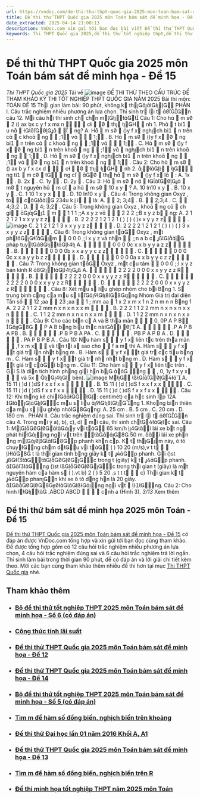 ```yaml
---
url: https://vndoc.com/de-thi-thu-thpt-quoc-gia-2025-mon-toan-bam-sat-de-minh-hoa-de-15-334264
title: Đề thi thử THPT Quốc gia 2025 môn Toán bám sát đề minh họa - Đề 15 - Thi THPT Quốc gia 2025 - VnDoc.com
date_extracted: 2025-04-14 21:00:13
description: VnDoc.com xin gửi tới bạn đọc bài viết Đề thi thử THPT Quốc gia 2025 môn Toán bám sát đề minh họa - Đề 15 để bạn đọc cùng tham khảo và có thêm tài liệu ôn thi kì thi tốt nghiệp THPT sắp tới nhé.
keywords: Thi THPT Quốc gia 2025,đề thi thử tốt nghiệp thpt,đề thi thử thpt môn toán,toán lớp 12,đề thi thử tốt nghiệp môn toán,đề thi thử tốt nghiệp thpt môn toán,Đề thi thử THPT Quốc gia năm 2025 môn toán,Đề thi thử THPT Quốc gia năm 2025,Đề thi thử THPT Quốc gia môn toán,Đề thi thử THPT Quốc gia 2025 môn Toán bám sát đề minh họa,đề thi thử bám sát đề minh họa 2025 môn toán,đề thi thử bám sát đề minh họa 2025
---
```


# Đề thi thử THPT Quốc gia 2025 môn Toán bám sát đề minh họa - Đề 15
 _Thi THPT Quốc gia 2025_
Tải về
![image](https://i.vdoc.vn/data/pdf/2025/01/03/de-thi-thu-thpt-quoc-gia-2025-mon-toan-bam-sat-de-minh-hoa-de-15/bg1.png)
ĐỀ THI THỬ
THEO CẤU TRÚC ĐỀ THAM KHẢO
KỲ THI TỐT NGHIỆP THPT QUỐC GIA NĂM 2025
Bài thi môn: TOÁN
ĐỀ 15 
Thi gian làm bài: 90 phút, không k th
PHẦN I. Câu trắc nghiệm nhiều phương án lựa chọn. Thí sinh tr li t n câu 12. Mi câu hi 
thí sinh ch chn m
Câu 1: Cho h

m s

2
\(\)
ax bx c
y f x
mx n



c



th H

nh 1. Ph

t bi

u n





ng?
A. H

m s

\(\)y f x
nghch bi

n trên c

c kho

ng
 
;1
v

 
1;
.
B. H

m s

\(\)y f x


ng bi

n trên c

c kho

ng
 
;1
v

 
1;
.
C. H

m s

\(\)y f x


ng bi

n trên kho

ng
 
;1
v

nghch bi

n trên kho

ng
 
1;
.
D. H

m s

\(\)y f x
nghch bi

n trên kho

ng
 
;1
v



ng bi

n trên kho

ng
 
1;
.
Câu 2: Cho h

m s

\(\)
ax b
y f x
cx d



c



th H

nh 2.




ng ti

m c



ng c



th h

m s

\(\)y f x
l

:
A.
1x 
.  B. 
2x 
.  C. 
1y 
.  D. 
2y 
.
Câu 3: H

m s

n



m

t nguyên h

m c

a h

m s

10
x
y 
?
A.
10 ln10
x
y 
.  B. 
10
x
y 
.  C. 
1
10
1
x
y
x



.  D. 
10
ln10
x
y 
.
Câu 4: Trong không gian
Oxyz
, to  c
234u k j i  
là:
A.
 
2; 3;4
.  B. 
 
2;3;4
.  C. 
 
4;3;2
.  D. 
 
4; 3;2
.
Câu 5: Trong không gian
Oxyz
, kho

ng c

ch gi



m
 
1 1 1
;;A x y z
v

 
2 2 2
;;B x y z
b

ng:
A.
2 1 2 1 2 1
x x y y z z    
.  B. 
2 2 2
2 1 2 1 2 1
\( \) \( \) \( \)x x y y z z    
.
![image](https://i.vdoc.vn/data/pdf/2025/01/03/de-thi-thu-thpt-quoc-gia-2025-mon-toan-bam-sat-de-minh-hoa-de-15/bg2.png)
C.
2 1 2 1 2 1
3
x x y y z z    
.  D. 
2 2 2
2 1 2 1 2 1
\( \) \( \) \( \)
3
x x y y z z    
.
Câu 6: Trong không gian t
Oxyz
, mt phm 
 
0 0 0
;;I x y z
và nhn 
 
;;n a b c

pháp tuy
A.
     
0 0 0
0c x x b y y a z z     
. B. 
     
0 0 0
0b x x a y y c z z     
.
C.
     
0 0 0
0c x x a y y b z z     
. D. 
     
0 0 0
0a x x b y y c z z     
.
Câu 7: Trong không gian t
Oxyz
, mt cu tâm
 
0 0 0
;;I x y z
bán kính
R

A.
     
2 2 2
2
0 0 0
x x y y z z R     
. B. 
     
2 2 2
2
0 0 0
x x y y z z R     
.
C.
     
2 2 2
2
0 0 0
x x y y z z R     
. D. 
     
2 2 2
2
0 0 0
x x y y z z R      
.
Câu 8: Xét mu s liu ghép nhóm cho bi Bng 1. S trung bình cng ca mu s ling
Nhóm
Giá trị đại diện
Tần số


12
;aa


23
;aa


1
;
mm
aa

1
x
2
x
m
x
1
n
2
n
m
n
n
Bng 1
A.
2 2 2
1 1 2 2 mm
n x n x n x
x
m
  

. B. 
2 2 2
1 1 2 2 mm
n x n x n x
x
n
  

.
C.
1 1 2 2 mm
n x n x n x
x
m
  

. D. 
1 1 2 2 mm
n x n x n x
x
n
  

.
Câu 9: Cho các bin c
A
và
B
tha mãn 
   
0, 0P A P B

 
P A B
bng biu thc nài 

A.
 
 
 
.P A P B A
PB
. B. 
 
 
 
.P B P B A
PA
. C. 
 
 
 
.
PB
P A P B A
. D. 
 
 
 
.
PA
P B P B A
.
Câu  10: Nu  hàm s
 
y f x
liên  tc  trên tha  mãn 
 
,f x m x  
và  tn  ti 
a
sao
cho
 
f a m
thì
A. Hàm s
 
y f x
t giá tr ln nht bng 
m
.
B. Hàm s
 
y f x
t giá tr cc tiu bng 
m
.
C. Hàm s
 
y f x
t giá tr nh nht bng 
m
.
D. Hàm s
 
y f x
t giá tr ci bng
m
.
Câu  11:  Cho  hàm s
 
y f x
liên tc  trên
.
Gi 
S
là din  tích hình phng gii  hn b  ng 
 
, 0, 1y f x y x   
và
5x 
 bên\).
![image](https://i.vdoc.vn/data/pdf/2025/01/03/de-thi-thu-thpt-quoc-gia-2025-mon-toan-bam-sat-de-minh-hoa-de-15/bg3.png)
M 
A.
15
11
\( \)d \( \)dS f x x f x x

  

. B. 
15
11
\( \)d \( \)dS f x x f x x



.
C.
15
11
\( \)d \( \)dS f x x f x x



. D. 
15
11
\( \)d \( \)dS f x x f x x



.
Câu 12: Khi thng kê chi: centimét\) ca hc sinh lp 
12A
c mu s liu 
ng 1. Khong bin thiên ca mu s liu ghép nhóng:
A.
25 cm
.  B. 
5 cm
.  C. 
20 cm
.  D. 
180 cm
.
PHẦN II. Câu trắc nghiệm đúng sai. Thí sinh tr li t n câu 4. Trong mi ý a\), b\), c\), d\)  mi 
câu, thí sinh chc sai.
Câu 1: My vi t
65 km/h
i lái xe bt ng phát hing ngi vt trên 

50 m.
i lái xe phn ng mp phanh khn cp. K t thm 
này, ô tô chuyng chm du vi t
\( \) 10 20 \(m/s\),v t t  

t
là thi gian tính
bng giây k t p phanh. Gi 
\(\)st
c trong 
t
\(giây\) k t p 
phanh.
ng 
\(\)st
c trong thi gian 
t
\(giây\) là mt nguyên hàm ca hàm s
\( \).vt
b\)
2
\( \) 5 20 .s t t t  
c\) Thi gian k t p phann khi xe ô tô dng hn là 20 giây.
ng ngi vt  ng. 
Câu 2: Cho hình l
.ABCD ABCD
   
cnh
a
\(Hình 3\).
_3/13_ Xem thêm
## Đề thi thử bám sát đề minh họa 2025 môn Toán - Đề 15
[Đề thi thử THPT Quốc gia 2025 môn Toán bám sát đề minh họa - Đề 15](<https://vndoc.com/de-thi-thu-thpt-quoc-gia-2025-mon-toan-bam-sat-de-minh-hoa-de-15-334264>) có đáp án được VnDoc.com tổng hợp và xin gửi tới bạn đọc cùng tham khảo. Đề được tổng hợp gồm có 12 câu hỏi trắc nghiệm nhiều phương án lựa chọn, 4 câu hỏi trắc nghiệm đúng sai và 6 câu hỏi trắc nghiệm trả lời ngắn. Thí sinh làm bài trong thời gian 90 phút, đề có đáp án và lời giải chi tiết kèm theo. Mời các bạn cùng tham khảo thêm nhiều đề thi hơn tại mục [Thi THPT Quốc gia](<https://vndoc.com/thi-thpt-quoc-gia>) nhé.
## Tham khảo thêm
  * ### [Bộ đề thi thử tốt nghiệp THPT 2025 môn Toán bám sát đề minh họa - Số 6 \(có đáp án\)](</bo-de-thi-thu-tot-nghiep-thpt-2025-mon-toan-bam-sat-de-minh-hoa-so-6-co-dap-an-338283> "Bộ đề thi thử tốt nghiệp THPT 2025 môn Toán bám sát đề minh họa - Số 6 \(có đáp án\)")
  * ### [Công thức tính lãi suất](</cong-thuc-tinh-lai-suat-206515> "Công thức tính lãi suất")
  * ### [Đề thi thử THPT Quốc gia 2025 môn Toán bám sát đề minh họa - Đề 12](</de-thi-thu-thpt-quoc-gia-2025-mon-toan-bam-sat-de-minh-hoa-de-12-334237> "Đề thi thử THPT Quốc gia 2025 môn Toán bám sát đề minh họa - Đề 12")
  * ### [Đề thi thử THPT Quốc gia 2025 môn Toán bám sát đề minh họa - Đề 14](</de-thi-thu-thpt-quoc-gia-2025-mon-toan-bam-sat-de-minh-hoa-de-14-334261> "Đề thi thử THPT Quốc gia 2025 môn Toán bám sát đề minh họa - Đề 14")
  * ### [Bộ đề thi thử tốt nghiệp THPT 2025 môn Toán bám sát đề minh họa - Số 5 \(có đáp án\)](</bo-de-thi-thu-tot-nghiep-thpt-2025-mon-toan-bam-sat-de-minh-hoa-so-5-338280> "Bộ đề thi thử tốt nghiệp THPT 2025 môn Toán bám sát đề minh họa - Số 5 \(có đáp án\)")
  * ### [Tìm m để hàm số đồng biến, nghịch biến trên khoảng](</tim-m-de-ham-so-dong-bien-nghich-bien-tren-khoang-205717> "Tìm m để hàm số đồng biến, nghịch biến trên khoảng")
  * ### [Đề thi thử Đại học lần 01 năm 2016 Khối A, A1](</de-thi-thu-dai-hoc-lan-01-nam-2015-khoi-a-a1-84483> "Đề thi thử Đại học lần 01 năm 2016 Khối A, A1")
  * ### [Đề thi thử THPT Quốc gia 2025 môn Toán bám sát đề minh họa - Đề 13](</de-thi-thu-thpt-quoc-gia-2025-mon-toan-bam-sat-de-minh-hoa-de-13-334242> "Đề thi thử THPT Quốc gia 2025 môn Toán bám sát đề minh họa - Đề 13")
  * ### [Tìm m để hàm số đồng biến, nghịch biến trên R](</tim-m-de-ham-so-dong-bien-nghich-bien-tren-r-205707> "Tìm m để hàm số đồng biến, nghịch biến trên R")
  * ### [Đề thi minh họa tốt nghiệp THPT năm 2025 môn Toán](</de-thi-minh-hoa-tot-nghiep-thpt-nam-2025-mon-toan-339835> "Đề thi minh họa tốt nghiệp THPT năm 2025 môn Toán ")

